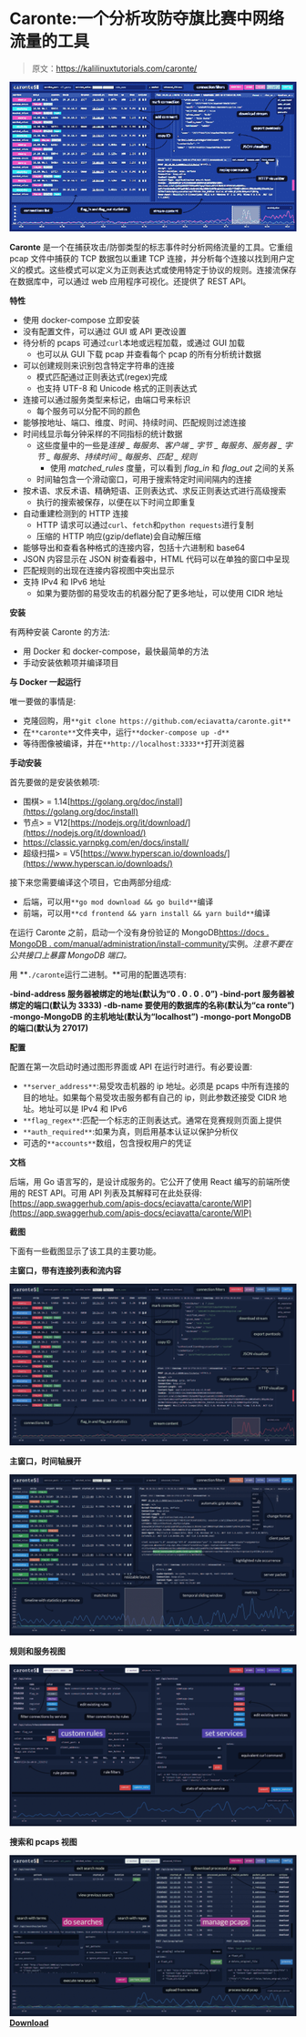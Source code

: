 # Caronte:一个分析攻防夺旗比赛中网络流量的工具

> 原文：<https://kalilinuxtutorials.com/caronte/>

[![Caronte : A Tool To Analyze The Network Flow During Attack/Defence Capture The Flag Competitions](img/aee9a70e3a35a0c6a246368da0cfb1a6.png "Caronte : A Tool To Analyze The Network Flow During Attack/Defence Capture The Flag Competitions")](https://1.bp.blogspot.com/-TFBApp1HH5M/YMTCQaVOWFI/AAAAAAAAJfc/nvLGFVLBzM4F9jEYAJ_kkgUTQueloIzWQCLcBGAsYHQ/s728/Caronte%25281%2529.png)

**Caronte** 是一个在捕获攻击/防御类型的标志事件时分析网络流量的工具。它重组 pcap 文件中捕获的 TCP 数据包以重建 TCP 连接，并分析每个连接以找到用户定义的模式。这些模式可以定义为正则表达式或使用特定于协议的规则。连接流保存在数据库中，可以通过 web 应用程序可视化。还提供了 REST API。

**特性**

*   使用 docker-compose 立即安装
*   没有配置文件，可以通过 GUI 或 API 更改设置
*   待分析的 pcaps 可通过`curl`本地或远程加载，或通过 GUI 加载
    *   也可以从 GUI 下载 pcap 并查看每个 pcap 的所有分析统计数据
*   可以创建规则来识别包含特定字符串的连接
    *   模式匹配通过正则表达式(regex)完成
    *   也支持 UTF-8 和 Unicode 格式的正则表达式
*   连接可以通过服务类型来标记，由端口号来标识
    *   每个服务可以分配不同的颜色
*   能够按地址、端口、维度、时间、持续时间、匹配规则过滤连接
*   时间线显示每分钟采样的不同指标的统计数据
    *   这些度量中的一些是*连接 _ 每服务*、*客户端 _ 字节 _ 每服务*、*服务器 _ 字节 _ 每服务*、*持续时间 _ 每服务*、*匹配 _ 规则*
        *   使用 *matched_rules* 度量，可以看到 *flag_in* 和 *flag_out* 之间的关系
    *   时间轴包含一个滑动窗口，可用于搜索特定时间间隔内的连接
*   按术语、求反术语、精确短语、正则表达式、求反正则表达式进行高级搜索
    *   执行的搜索被保存，以便在以下时间立即重复
*   自动重建检测到的 HTTP 连接
    *   HTTP 请求可以通过`curl`、`fetch`和`python requests`进行复制
    *   压缩的 HTTP 响应(gzip/deflate)会自动解压缩
*   能够导出和查看各种格式的连接内容，包括十六进制和 base64
*   JSON 内容显示在 JSON 树查看器中，HTML 代码可以在单独的窗口中呈现
*   匹配规则的出现在连接内容视图中突出显示
*   支持 IPv4 和 IPv6 地址
    *   如果为要防御的易受攻击的机器分配了更多地址，可以使用 CIDR 地址

**安装**

有两种安装 Caronte 的方法:

*   用 Docker 和 docker-compose，最快最简单的方法
*   手动安装依赖项并编译项目

**与 Docker 一起运行**

唯一要做的事情是:

*   克隆回购，用`**git clone https://github.com/eciavatta/caronte.git**`
*   在`**caronte**`文件夹中，运行`**docker-compose up -d**`
*   等待图像被编译，并在`**http://localhost:3333**`打开浏览器

**手动安装**

首先要做的是安装依赖项:

*   围棋> = 1.14[https://golang.org/doc/install](https://golang.org/doc/install)
*   节点> = V12[https://nodejs.org/it/download/](https://nodejs.org/it/download/)
*   https://classic.yarnpkg.com/en/docs/install/
*   超级扫描> = V5[https://www.hyperscan.io/downloads/](https://www.hyperscan.io/downloads/)

接下来您需要编译这个项目，它由两部分组成:

*   后端，可以用`**go mod download && go build**`编译
*   前端，可以用`**cd frontend && yarn install && yarn build**`编译

在运行 Caronte 之前，启动一个没有身份验证的 MongoDB[https://docs . MongoDB . com/manual/administration/install-community/](https://docs.mongodb.com/manual/administration/install-community/)实例。*注意不要在公共接口上暴露 MongoDB 端口。*

用 **`./caronte`运行二进制。**可用的配置选项有:

**-bind-address 服务器被绑定的地址(默认为“0 . 0 . 0 . 0”)
-bind-port 服务器被绑定的端口(默认为 3333)
-db-name 要使用的数据库的名称(默认为“ca ronte”)
-mongo-MongoDB 的主机地址(默认为“localhost”)
-mongo-port MongoDB 的端口(默认为 27017)**

**配置**

配置在第一次启动时通过图形界面或 API 在运行时进行。有必要设置:

*   `**server_address**`:易受攻击机器的 ip 地址。必须是 pcaps 中所有连接的目的地址。如果每个易受攻击服务都有自己的 ip，则此参数还接受 CIDR 地址。地址可以是 IPv4 和 IPv6
*   `**flag_regex**`:匹配一个标志的正则表达式。通常在竞赛规则页面上提供
*   `**auth_required**`:如果为真，则启用基本认证以保护分析仪
*   可选的`**accounts**`数组，包含授权用户的凭证

**文档**

后端，用 Go 语言写的，是设计成服务的。它公开了使用 React 编写的前端所使用的 REST API。可用 API 列表及其解释可在此处获得:[https://app.swaggerhub.com/apis-docs/eciavatta/caronte/WIP](https://app.swaggerhub.com/apis-docs/eciavatta/caronte/WIP)

**截图**

下面有一些截图显示了该工具的主要功能。

**主窗口，带有连接列表和流内容**

![](img/3a2dd0b58db269cca76dc4cecd6b9c90.png)

**主窗口，时间轴展开**

![](img/0f511f1aa608b5c651f678939a95607b.png)

**规则和服务视图**

![](img/58a5b3b4252c0501cf29ab9de8ea05bb.png)

**搜索和 pcaps 视图**

![](img/95b46dcfc3af08e0777f034b21a26982.png)[**Download**](https://github.com/eciavatta/caronte)